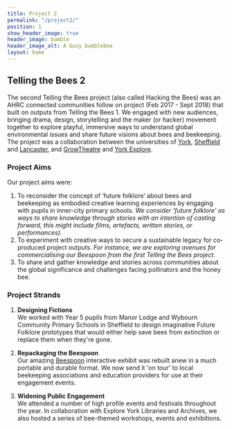 ```yaml
---
title: Project 2
permalink: "/project2/"
position: 1
show_header_image: true
header_image: bumble
header_image_alt: A busy bumblebee
layout: home
---
```


## Telling the Bees 2
The second Telling the Bees project (also called Hacking the Bees) was an AHRC connected communities follow on project (Feb 2017 - Sept 2018) that built on outputs from Telling the Bees 1. We engaged with new audiences, bringing drama, design, storytelling and the maker (or hacker) movement together to explore playful, immersive ways to understand global environmental issues and share future visions about bees and beekeeping. The project was a collaboration between the universities of [York](http://www.york.ac.uk/tfti "University of York"), [Sheffield](http://www.sheffield.ac.uk/archaeology "University of Sheffield") and [Lancaster](https://www.lancaster.ac.uk/scc/ "Lancaster University"), and [GrowTheatre](http://www.growtheatre.org.uk/ "Growtheatre") and [York Explore](https://www.exploreyork.org.uk/ "York Explore").


### Project Aims
Our project aims were:
1. To reconsider the concept of ‘future folklore’ about bees and beekeeping as embodied creative learning experiences by engaging with pupils in inner-city primary schools. _We consider 'future folklore' as ways to share knowledge through stories with an intention of casting forward, this might include films, artefacts, written stories, or performances)._
2. To experiment with creative ways to secure a sustainable legacy for co-produced project outputs. _For instance, we are exploring avenues for commercialising our Beespoon from the first Telling the Bees project._
3. To share and gather knowledge and stories across communities about the global significance and challenges facing pollinators and the honey bee.

### Project Strands
1. **Designing Fictions**  
We worked with Year 5 pupils from Manor Lodge and Wybourn Community Primary Schools in Sheffield to design imaginative Future Folklore prototypes that would either help save bees from extinction or replace them when they're gone.

2. **Repackaging the Beespoon**  
Our amazing [Beespoon](http://www.tellingthebees.buzz/beespoon/) interactive exhibit was rebuilt anew in a much portable and durable format. We now send it 'on tour' to local beekeeping associations and education providers for use at their engagement events.

3. **Widening Public Engagement**  
We attended a number of high profile events and festivals throughout the year. In collaboration with Explore York Libraries and Archives, we also hosted a series of bee-themed workshops, events and exhibitions.


